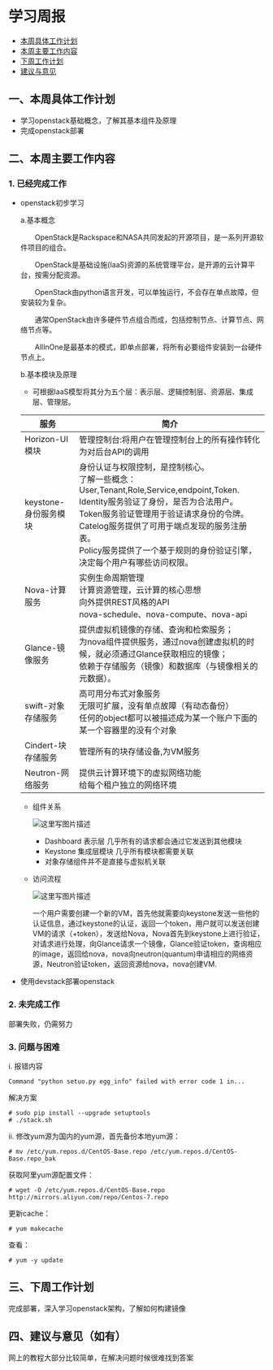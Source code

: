 ﻿# 学习周报

* [本周具体工作计划](##一、本周具体工作计划 )
* [本周主要工作内容](##二、本周主要工作内容)
* [下周工作计划](##三、下周工作计划)
* [建议与意见](##四、建议与意见（如有）)

## 一、本周具体工作计划 
  - 学习openstack基础概念，了解其基本组件及原理
  - 完成openstack部署
## 二、本周主要工作内容
### 1. 已经完成工作
  - openstack初步学习
    
    a.基本概念
    
    　　OpenStack是Rackspace和NASA共同发起的开源项目，是一系列开源软件项目的组合。
    
    　　OpenStack是基础设施(IaaS)资源的系统管理平台，是开源的云计算平台，按需分配资源。
    
    　　OpenStack由python语言开发，可以单独运行，不会存在单点故障，但安装较为复杂。
    
    　　通常OpenStack由许多硬件节点组合而成，包括控制节点、计算节点、网络节点等。
    
    　　AllInOne是最基本的模式，即单点部署，将所有必要组件安装到一台硬件节点上。
      
    b.基本模块及原理
    
    - 可根据IaaS模型将其分为五个层：表示层、逻辑控制层、资源层、集成层、管理层。<br>
    
    
    |服务|简介|  
    |---|---|
    |Horizon-UI模块|管理控制台:将用户在管理控制台上的所有操作转化为对后台API的调用|
    |keystone-身份服务模块|身份认证与权限控制，是控制核心。<br> 了解一些概念：User,Tenant,Role,Service,endpoint,Token.<br>Identity服务验证了身份，是否为合法用户。<br>Token服务验证管理用于验证请求身份的令牌。<br>Catelog服务提供了可用于端点发现的服务注册表。<br>Policy服务提供了一个基于规则的身份验证引擎，决定每个用户有哪些访问权限。|
    |Nova-计算服务|实例生命周期管理<br>计算资源管理，云计算的核心思想<br>向外提供REST风格的API<br>nova-schedule、nova-compute、nova-api|
    |Glance-镜像服务|提供虚拟机镜像的存储、查询和检索服务；<br>为nova组件提供服务，通过nova创建虚拟机的时候，就必须通过Glance获取相应的镜像；<br>依赖于存储服务（镜像）和数据库（与镜像相关的元数据）。|
    |swift-对象存储服务|高可用分布式对象服务<br>无限可扩展，没有单点故障（有动态备份）<br>任何的object都可以被描述成为某一个账户下面的某一个容器里的没有个对象|
    |Cindert-块存储服务|管理所有的块存储设备,为VM服务|
    |Neutron-网络服务|提供云计算环境下的虚拟网络功能<br>给每个租户独立的网络环境|

    - 组件关系
    
      ![这里写图片描述](https://img-blog.csdn.net/20180414190832481?watermark/2/text/aHR0cHM6Ly9ibG9nLmNzZG4ubmV0L2JlYXNoYXBlcl8=/font/5a6L5L2T/fontsize/400/fill/I0JBQkFCMA==/dissolve/70)
      
      - Dashboard 表示层 几乎所有的请求都会通过它发送到其他模块
      - Keystone 集成层模块  几乎所有模块都需要关联
      - 对象存储组件并不是直接与虚拟机关联
    - 访问流程
    
      ![这里写图片描述](https://img-blog.csdn.net/20180414190917191?watermark/2/text/aHR0cHM6Ly9ibG9nLmNzZG4ubmV0L2JlYXNoYXBlcl8=/font/5a6L5L2T/fontsize/400/fill/I0JBQkFCMA==/dissolve/70)
   
      一个用户需要创建一个新的VM，首先他就需要向keystone发送一些他的认证信息，通过keystone的认证，返回一个token，用户就可以发送创建VM的请求（+token），发送给Nova，Nova首先到keystone上进行验证，对请求进行处理，向Glance请求一个镜像，Glance验证token，查询相应的image，返回给nova，nova向neutron(quantum)申请相应的网络资源，Neutron验证token，返回资源给nova，nova创建VM.

  - 使用devstack部署openstack
### 2. 未完成工作

部署失败，仍需努力
    
### 3. 问题与困难

i. 报错内容
    
``` 
Command "python setuo.py egg_info" failed with error code 1 in... 
```

解决方案
      
```
# sudo pip install --upgrade setuptools
# ./stack.sh
```

ii. 修改yum源为国内的yum源，首先备份本地yum源： 

```
# mv /etc/yum.repos.d/CentOS-Base.repo /etc/yum.repos.d/CentOS-Base.repo_bak
```

获取阿里yum源配置文件：
      
```
# wget -O /etc/yum.repos.d/CentOS-Base.repo http://mirrors.aliyun.com/repo/Centos-7.repo
```
      
更新cache：
      
```
# yum makecache 
```
      
      
查看：
      
```
# yum -y update 
```

## 三、下周工作计划
完成部署，深入学习openstack架构，了解如何构建镜像
## 四、建议与意见（如有）
网上的教程大部分比较简单，在解决问题时候很难找到答案
